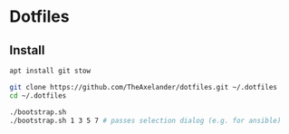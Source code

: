 # Dotfiles

## Install

```bash
apt install git stow

git clone https://github.com/TheAxelander/dotfiles.git ~/.dotfiles
cd ~/.dotfiles

./bootstrap.sh
./bootstrap.sh 1 3 5 7 # passes selection dialog (e.g. for ansible)
```
